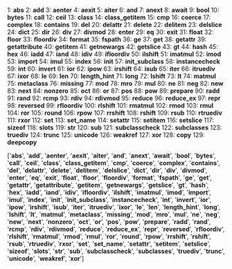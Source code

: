 1: __abs__
2: __add__
3: __aenter__
4: __aexit__
5: __aiter__
6: __and__
7: __anext__
8: __await__
9: __bool__
10: __bytes__
11: __call__
12: __ceil__
13: __class__
14: __class_getitem__
15: __cmp__
16: __coerce__
17: __complex__
18: __contains__
19: __del__
20: __delattr__
21: __delete__
22: __delitem__
23: __delslice__
24: __dict__
25: __dir__
26: __div__
27: __divmod__
28: __enter__
29: __eq__
30: __exit__
31: __float__
32: __floor__
33: __floordiv__
34: __format__
35: __fspath__
36: __ge__
37: __get__
38: __getattr__
39: __getattribute__
40: __getitem__
41: __getnewargs__
42: __getslice__
43: __gt__
44: __hash__
45: __hex__
46: __iadd__
47: __iand__
48: __idiv__
49: __ifloordiv__
50: __ilshift__
51: __imatmul__
52: __imod__
53: __import__
54: __imul__
55: __index__
56: __init__
57: __init_subclass__
58: __instancecheck__
59: __int__
60: __invert__
61: __ior__
62: __ipow__
63: __irshift__
64: __isub__
65: __iter__
66: __itruediv__
67: __ixor__
68: __le__
69: __len__
70: __length_hint__
71: __long__
72: __lshift__
73: __lt__
74: __matmul__
75: __metaclass__
76: __missing__
77: __mod__
78: __mro__
79: __mul__
80: __ne__
81: __neg__
82: __new__
83: __next__
84: __nonzero__
85: __oct__
86: __or__
87: __pos__
88: __pow__
89: __prepare__
90: __radd__
91: __rand__
92: __rcmp__
93: __rdiv__
94: __rdivmod__
95: __reduce__
96: __reduce_ex__
97: __repr__
98: __reversed__
99: __rfloordiv__
100: __rlshift__
101: __rmatmul__
102: __rmod__
103: __rmul__
104: __ror__
105: __round__
106: __rpow__
107: __rrshift__
108: __rshift__
109: __rsub__
110: __rtruediv__
111: __rxor__
112: __set__
113: __set_name__
114: __setattr__
115: __setitem__
116: __setslice__
117: __sizeof__
118: __slots__
119: __str__
120: __sub__
121: __subclasscheck__
122: __subclasses__
123: __truediv__
124: __trunc__
125: __unicode__
126: __weakref__
127: __xor__
128: __copy__
129: __deepcopy__

['__abs__', '__add__', '__aenter__', '__aexit__', '__aiter__', '__and__', '__anext__', '__await__', '__bool__', '__bytes__', '__call__', '__ceil__', '__class__', '__class_getitem__', '__cmp__', '__coerce__', '__complex__', '__contains__', '__del__', '__delattr__', '__delete__', '__delitem__', '__delslice__', '__dict__', '__dir__', '__div__', '__divmod__', '__enter__', '__eq__', '__exit__', '__float__', '__floor__', '__floordiv__', '__format__', '__fspath__', '__ge__', '__get__', '__getattr__', '__getattribute__', '__getitem__', '__getnewargs__', '__getslice__', '__gt__', '__hash__', '__hex__', '__iadd__', '__iand__', '__idiv__', '__ifloordiv__', '__ilshift__', '__imatmul__', '__imod__', '__import__', '__imul__', '__index__', '__init__', '__init_subclass__', '__instancecheck__', '__int__', '__invert__', '__ior__', '__ipow__', '__irshift__', '__isub__', '__iter__', '__itruediv__', '__ixor__', '__le__', '__len__', '__length_hint__', '__long__', '__lshift__', '__lt__', '__matmul__', '__metaclass__', '__missing__', '__mod__', '__mro__', '__mul__', '__ne__', '__neg__', '__new__', '__next__', '__nonzero__', '__oct__', '__or__', '__pos__', '__pow__', '__prepare__', '__radd__', '__rand__', '__rcmp__', '__rdiv__', '__rdivmod__', '__reduce__', '__reduce_ex__', '__repr__', '__reversed__', '__rfloordiv__', '__rlshift__', '__rmatmul__', '__rmod__', '__rmul__', '__ror__', '__round__', '__rpow__', '__rrshift__', '__rshift__', '__rsub__', '__rtruediv__', '__rxor__', '__set__', '__set_name__', '__setattr__', '__setitem__', '__setslice__', '__sizeof__', '__slots__', '__str__', '__sub__', '__subclasscheck__', '__subclasses__', '__truediv__', '__trunc__', '__unicode__', '__weakref__', '__xor__']
